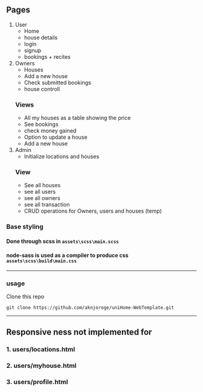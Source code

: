 ## Pages

1. User
   - Home
   - house details
   - login
   - signup
   - bookings + recites
2. Owners
   - Houses
   - Add a new house
   - Check submitted bookings
   - house controll
   ### Views
   - All my houses as a table showing the price
   - See bookings
   - check money gained
   - Option to update a house
   - Add a new house
3. Admin
   - Initialize locations and houses
   ### View
   - See all houses
   - see all users
   - see all owners
   - see all transaction
   - CRUD operations for Owners, users and houses
     (temp)

### Base styling

#### Done through scss in `assets\scss\main.scss`

#### node-sass is used as a compiler to produce css `assets\scss\build\main.css`

---

### usage

Clone this repo

```
git clone https://github.com/aknjoroge/uniHome-WebTemplate.git
```

---

## Responsive ness not implemented for

### 1. users/locations.html

### 2. users/myhouse.html

### 3. users/profile.html
